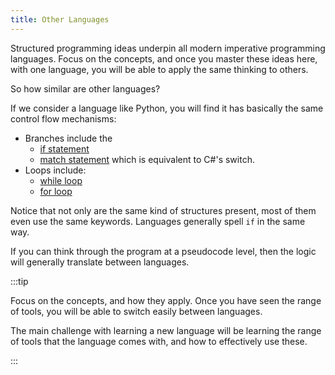 ```yaml
---
title: Other Languages
---
```


Structured programming ideas underpin all modern imperative programming languages. Focus on the concepts, and once you master these ideas here, with one language, you will be able to apply the same thinking to others.

So how similar are other languages?

If we consider a language like Python, you will find it has basically the same control flow mechanisms:

- Branches include the
  - [if statement](https://docs.python.org/3/reference/compound_stmts.html#if)
  - [match statement](https://docs.python.org/3/reference/compound_stmts.html#the-match-statement) which is equivalent to C#'s switch.
- Loops include:
  - [while loop](https://docs.python.org/3/reference/compound_stmts.html#while)
  - [for loop](https://docs.python.org/3/tutorial/controlflow.html#for-statements)

Notice that not only are the same kind of structures present, most of them even use the same keywords. Languages generally spell `if` in the same way.

If you can think through the program at a pseudocode level, then the logic will generally translate between languages.

:::tip

Focus on the concepts, and how they apply. Once you have seen the range of tools, you will be able to switch easily between languages.

The main challenge with learning a new language will be learning the range of tools that the language comes with, and how to effectively use these.

:::
